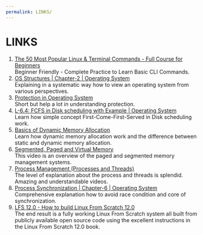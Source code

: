 ```yaml
---
permalink: LINKS/
---
```


# LINKS

1. [The 50 Most Popular Linux & Terminal Commands - Full Course for Beginners](https://youtu.be/ZtqBQ68cfJc?si=LqoYPahEYgTAx1Dl)<br>
Beginner Friendly - Complete Practice to Learn Basic CLI Commands.
2. [OS Structures | Chapter-2 | Operating System](https://youtube.com/playlist?list=PLBlnK6fEyqRgRF-FUWec-0w4yWCurLy1t&si=TSq4bdKDp5nKfym5)<br>
Explaining in a systematic way how to view an operating system from various perspectives.
3. [Protection in Operating System](https://youtu.be/O_WbprDZMDw?si=ALwsFhVm-mOqC6ns)<br>
Short but help a lot in understanding protection.
4. [L-6.4: FCFS in Disk scheduling with Example | Operating System](https://youtu.be/yP89YlEGCqA?si=FpqVwdZ2FTY0lOwC)<br>
Learn how simple concept First-Come-First-Served in Disk scheduling work.
5. [Basics of Dynamic Memory Allocation](https://youtu.be/udfbq4M2Kfc?si=KGedEwJOjo-4wEso)<br>
Learn how dynamic memory allocation work and the difference between static and dynamic memory allocation.
6. [Segmented, Paged and Virtual Memory](https://youtu.be/p9yZNLeOj4s?si=yMSkM3ZPWeYH08M8)<br>
This video is an overview of the paged and segmented memory management systems.
7. [Process Management (Processes and Threads)](https://youtube.com/playlist?list=PLBlnK6fEyqRgKl0MbI6kbI5ffNt7BF8Fn&si=TdRTgh4KKuf45pVm)<br>
The level of explanation about the process and threads is splendid. Amazing and understandable videos.
8. [Process Synchronization | Chapter-6 | Operating System](https://youtube.com/playlist?list=PLBlnK6fEyqRjDf_dmCEXgl6XjVKDDj0M2&si=BNjDKSv5NA_O8FwJ)<br>
Comprehensive explanation how to avoid race condition and core of synchronization.
9. [LFS 12.0 - How to build Linux From Scratch 12.0](https://youtube.com/playlist?list=PLyc5xVO2uDsA5QPbtj_eYU8J0qrvU6315&si=kpjmIywgnKJAi1OD)<br>
The end result is a fully working Linux From Scratch system all built from publicly available open source code using the excellent instructions in the Linux From Scratch 12.0 book.
